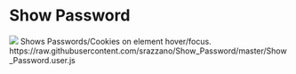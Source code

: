 # Show Password
<img src="https://github.com/srazzano/Images/blob/master/password3.png"/>
Shows Passwords/Cookies on element hover/focus.
https://raw.githubusercontent.com/srazzano/Show_Password/master/Show_Password.user.js

